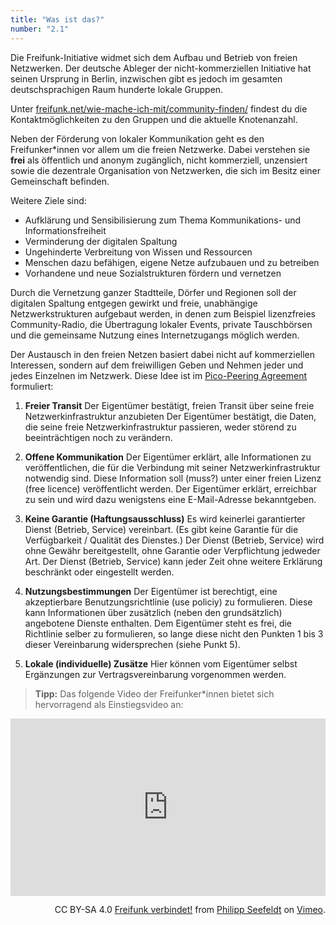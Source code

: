 ```yaml
---
title: "Was ist das?"
number: "2.1"
---
```

Die Freifunk-Initiative widmet sich dem Aufbau und Betrieb von freien Netzwerken. Der deutsche Ableger der nicht-kommerziellen Initiative hat seinen Ursprung in Berlin, inzwischen gibt es jedoch im gesamten deutschsprachigen Raum hunderte lokale Gruppen.

Unter [freifunk.net/wie-mache-ich-mit/community-finden/](https://freifunk.net/wie-mache-ich-mit/community-finden/) findest du die Kontaktmöglichkeiten zu den Gruppen und die aktuelle Knotenanzahl.

Neben der Förderung von lokaler Kommunikation geht es den Freifunker\*innen vor allem um die freien Netzwerke. Dabei verstehen sie **frei** als öffentlich und anonym zugänglich, nicht kommerziell, unzensiert sowie die dezentrale Organisation von Netzwerken, die sich im Besitz einer Gemeinschaft befinden.

Weitere Ziele sind:
 * Aufklärung und Sensibilisierung zum Thema Kommunikations- und Informationsfreiheit
 * Verminderung der digitalen Spaltung
 * Ungehinderte Verbreitung von Wissen und Ressourcen
 * Menschen dazu befähigen, eigene Netze aufzubauen und zu betreiben
 * Vorhandene und neue Sozialstrukturen fördern und vernetzen

Durch die Vernetzung ganzer Stadtteile, Dörfer und Regionen soll der digitalen Spaltung entgegen gewirkt und freie, unabhängige Netzwerkstrukturen aufgebaut werden, in denen zum Beispiel lizenzfreies Community-Radio, die Übertragung lokaler Events, private Tauschbörsen und die gemeinsame Nutzung eines Internetzugangs möglich werden.

Der Austausch in den freien Netzen basiert dabei nicht auf kommerziellen Interessen, sondern auf dem freiwilligen Geben und Nehmen jeder und jedes Einzelnen im Netzwerk. Diese Idee ist im [Pico-Peering Agreement](https://wiki.freifunk.net/Pico_Peering_Agreement) formuliert:

1. **Freier Transit**
Der Eigentümer bestätigt, freien Transit über seine freie Netzwerkinfrastruktur anzubieten
Der Eigentümer bestätigt, die Daten, die seine freie Netzwerkinfrastruktur passieren, weder störend zu beeinträchtigen noch zu verändern.

2. **Offene Kommunikation**
Der Eigentümer erklärt, alle Informationen zu veröffentlichen, die für die Verbindung mit seiner Netzwerkinfrastruktur notwendig sind.
Diese Information soll (muss?) unter einer freien Lizenz (free licence) veröffentlicht werden.
Der Eigentümer erklärt, erreichbar zu sein und wird dazu wenigstens eine E-Mail-Adresse bekanntgeben.

3. **Keine Garantie (Haftungsausschluss)**
Es wird keinerlei garantierter Dienst (Betrieb, Service) vereinbart. (Es gibt keine Garantie für die Verfügbarkeit / Qualität des Dienstes.)
Der Dienst (Betrieb, Service) wird ohne Gewähr bereitgestellt, ohne Garantie oder Verpflichtung jedweder Art.
Der Dienst (Betrieb, Service) kann jeder Zeit ohne weitere Erklärung beschränkt oder eingestellt werden.

4. **Nutzungsbestimmungen**
Der Eigentümer ist berechtigt, eine akzeptierbare Benutzungsrichtlinie (use policiy) zu formulieren.
Diese kann Informationen über zusätzlich (neben den grundsätzlich) angebotene Dienste enthalten.
Dem Eigentümer steht es frei, die Richtlinie selber zu formulieren, so lange diese nicht den Punkten 1 bis 3 dieser Vereinbarung widersprechen (siehe Punkt 5).

5. **Lokale (individuelle) Zusätze**
Hier können vom Eigentümer selbst Ergänzungen zur Vertragsvereinbarung vorgenommen werden.

> **Tipp:** Das folgende Video der Freifunker\*innen bietet sich hervorragend als Einstiegsvideo an:

<div style="padding:56.25% 0 0 0;position:relative;"><iframe src="https://player.vimeo.com/video/64814620" style="position:absolute;top:0;left:0;width:100%;height:100%;" frameborder="0" webkitallowfullscreen mozallowfullscreen allowfullscreen></iframe></div><script src="https://player.vimeo.com/api/player.js"></script>
<p align="right">CC BY-SA 4.0 <a href="https://vimeo.com/64814620">Freifunk verbindet!</a> from <a href="https://vimeo.com/kosmonautensofa">Philipp Seefeldt</a> on <a href="https://vimeo.com">Vimeo</a>.</p>